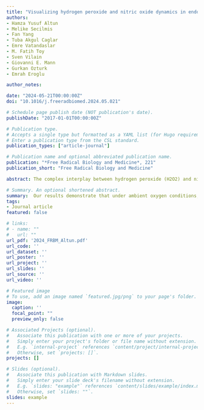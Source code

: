 ```yaml
---
title: "Visualizing hydrogen peroxide and nitric oxide dynamics in endothelial cells using multispectral imaging under controlled oxygen conditions"
authors:
- Hamza Yusuf Altun
- Melike Secilmis
- Fan Yang
- Tuba Akgul Caglar
- Emre Vatandaslar
- M. Fatih Toy
- Sven Vilain
- Giovanni E. Mann
- Gurkan Ozturk
- Emrah Eroglu

author_notes:

date: "2024-05-21T00:00:00Z"
doi: "10.1016/j.freeradbiomed.2024.05.021"

# Schedule page publish date (NOT publication's date).
publishDate: "2017-01-01T00:00:00Z"

# Publication type.
# Accepts a single type but formatted as a YAML list (for Hugo requirements).
# Enter a publication type from the CSL standard.
publication_types: ["article-journal"]

# Publication name and optional abbreviated publication name.
publication: "*Free Radical Biology and Medicine*, 221"
publication_short: "Free Radical Biology and Medicine"

abstract: The complex interplay between hydrogen peroxide (H2O2) and nitric oxide (NO) in endothelial cells presents challenges due to technical limitations in simultaneous measurement, hindering the elucidation of their direct relationship. Previous studies have yielded conflicting findings regarding the impact of H2O2 on NO production. To address this problem, we employed genetically encoded biosensors, HyPer7 for H2O2 and geNOps for NO, allowing simultaneous imaging in single endothelial cells. Optimization strategies were implemented to enhance biosensor performance, including camera binning, temperature regulation, and environmental adjustments to mimic physiological normoxia. Our results demonstrate that under ambient oxygen conditions, H2O2 exhibited no significant influence on NO production. Subsequent exploration under physiological normoxia (5 kPa O2) revealed distinct oxidative stress levels characterized by reduced basal HyPer7 signals, enhanced H2O2 scavenging kinetics, and altered responses to pharmacological treatment. Investigation of the relationship between H2O2 and NO under varying oxygen conditions revealed a lack of NO response to H2O2 under hyperoxia (18 kPa O2) but a modest NO response under physiological normoxia (5 kPa O2). Importantly, the NO response was attenuated by l-NAME, suggesting activation of eNOS by endogenous H2O2 generation upon auranofin treatment. Our study highlights the intricate interplay between H2O2 and NO within the endothelial EA.hy926 cell line, emphasizing the necessity for additional research within physiological contexts due to differential response observed under physiological normoxia (5 kPa O2). This further investigation is essential for a comprehensive understanding of the H2O2 and NO signaling considering the physiological effects of ambient O2 levels involved.

# Summary. An optional shortened abstract.
summary:  Our results demonstrate that under ambient oxygen conditions, H2O2 exhibited no significant influence on NO production. Subsequent exploration under physiological normoxia (5 kPa O2) revealed distinct oxidative stress levels characterized by reduced basal HyPer7 signals, enhanced H2O2 scavenging kinetics, and altered responses to pharmacological treatment. 
tags:
- Journal article
featured: false

# links:
# - name: ""
#   url: ""
url_pdf: '2024_FRBM_Altun.pdf'
url_code: ''
url_dataset: ''
url_poster: ''
url_project: ''
url_slides: ''
url_source: ''
url_video: ''

# Featured image
# To use, add an image named `featured.jpg/png` to your page's folder. 
image:
  caption: ''
  focal_point: ""
  preview_only: false

# Associated Projects (optional).
#   Associate this publication with one or more of your projects.
#   Simply enter your project's folder or file name without extension.
#   E.g. `internal-project` references `content/project/internal-project/index.md`.
#   Otherwise, set `projects: []`.
projects: []

# Slides (optional).
#   Associate this publication with Markdown slides.
#   Simply enter your slide deck's filename without extension.
#   E.g. `slides: "example"` references `content/slides/example/index.md`.
#   Otherwise, set `slides: ""`.
slides: example
---
```



